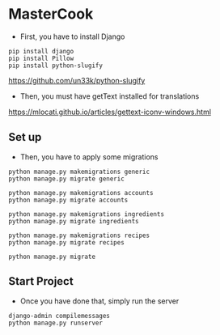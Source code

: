 # MasterCook

- First, you have to install Django

```
pip install django
pip install Pillow
pip install python-slugify
```
https://github.com/un33k/python-slugify

- Then, you must have getText installed for translations

https://mlocati.github.io/articles/gettext-iconv-windows.html

## Set up

- Then, you have to apply some migrations

```
python manage.py makemigrations generic
python manage.py migrate generic
```

```
python manage.py makemigrations accounts
python manage.py migrate accounts
```

```
python manage.py makemigrations ingredients
python manage.py migrate ingredients
```

```
python manage.py makemigrations recipes
python manage.py migrate recipes
```

```
python manage.py migrate
```


## Start Project

- Once you have done that, simply run the server

```
django-admin compilemessages
python manage.py runserver
```